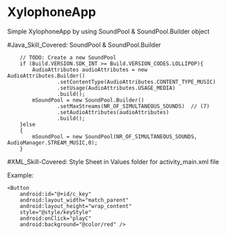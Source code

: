 # XylophoneApp
Simple XylophoneApp by using SoundPool & SoundPool.Builder object

   #Java_Skill_Covered: SoundPool & SoundPool.Builder

        // TODO: Create a new SoundPool
        if (Build.VERSION.SDK_INT >= Build.VERSION_CODES.LOLLIPOP){
            AudioAttributes audioAttributes = new AudioAttributes.Builder()
                    .setContentType(AudioAttributes.CONTENT_TYPE_MUSIC)
                    .setUsage(AudioAttributes.USAGE_MEDIA)
                    .build();
            mSoundPool = new SoundPool.Builder()
                    .setMaxStreams(NR_OF_SIMULTANEOUS_SOUNDS)  // (7)
                    .setAudioAttributes(audioAttributes)
                    .build();
        }else
        {
            mSoundPool = new SoundPool(NR_OF_SIMULTANEOUS_SOUNDS, AudioManager.STREAM_MUSIC,0);
        }

#XML_Skill-Covered: Style Sheet in Values folder for activity_main.xml file
   
   Example:
   <style name="keyStyle">
        <item name="android:layout_weight">1</item>
        <item name="android:layout_marginTop">3dp</item>
        <item name="android:layout_marginBottom">3dp</item>
    </style>

    <Button
        android:id="@+id/c_key"
        android:layout_width="match_parent"
        android:layout_height="wrap_content"
        style="@style/keyStyle"
        android:onClick="playC"
        android:background="@color/red" />
    
    
    
    



